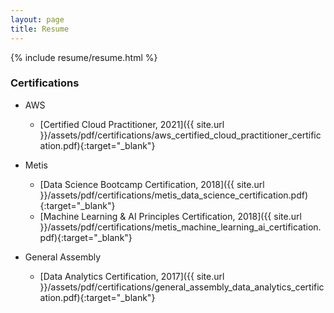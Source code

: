 ```yaml
---
layout: page
title: Resume
---
```


{% include resume/resume.html %}

### Certifications ##

* AWS
  * [Certified Cloud Practitioner, 2021]({{ site.url }}/assets/pdf/certifications/aws_certified_cloud_practitioner_certification.pdf){:target="_blank"}

* Metis
  * [Data Science Bootcamp Certification, 2018]({{ site.url }}/assets/pdf/certifications/metis_data_science_certification.pdf){:target="_blank"}
  * [Machine Learning & AI Principles Certification, 2018]({{ site.url }}/assets/pdf/certifications/metis_machine_learning_ai_certification.pdf){:target="_blank"}

* General Assembly
  * [Data Analytics Certification, 2017]({{ site.url }}/assets/pdf/certifications/general_assembly_data_analytics_certification.pdf){:target="_blank"}
